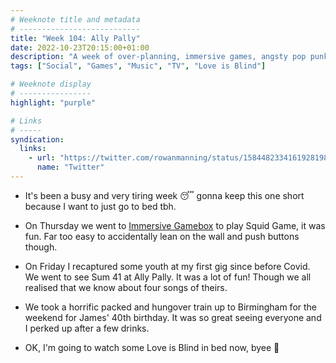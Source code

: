 ```yaml
---
# Weeknote title and metadata
# ---------------------------
title: "Week 104: Ally Pally"
date: 2022-10-23T20:15:00+01:00
description: "A week of over-planning, immersive games, angsty pop punk, the worst train journey of my life, 40th birthdays, and Love is Blind."
tags: ["Social", "Games", "Music", "TV", "Love is Blind"]

# Weeknote display
# ----------------
highlight: "purple"

# Links
# -----
syndication:
  links:
    - url: "https://twitter.com/rowanmanning/status/1584482334161928198"
      name: "Twitter"
---
```


  * It's been a busy and very tiring week 😴 gonna keep this one short because I want to just go to bed tbh.

  * On Thursday we went to [Immersive Gamebox](https://immersivegamebox.com/) to play Squid Game, it was fun. Far too easy to accidentally lean on the wall and push buttons though.

  * On Friday I recaptured some youth at my first gig since before Covid. We went to see Sum 41 at Ally Pally. It was a lot of fun! Though we all realised that we know about four songs of theirs.

  * We took a horrific packed and hungover train up to Birmingham for the weekend for James' 40th birthday. It was so great seeing everyone and I perked up after a few drinks.

  * OK, I'm going to watch some Love is Blind in bed now, byee :wave:
